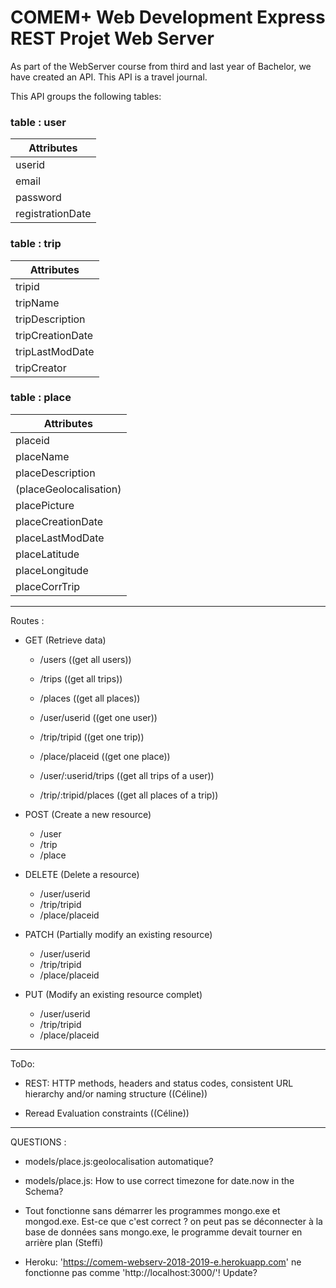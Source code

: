 # COMEM+ Web Development Express REST Projet Web Server

As part of the WebServer course from third and last year of Bachelor, we have created an API. This API is a travel journal.

This API groups the following tables:

### table : user

| Attributes            |
| -----------           |
| userid                |
| email                 |
| password              |
| registrationDate      |


### table : trip

| Attributes            |
| -----------           |
| tripid                |
| tripName              |
| tripDescription       |
| tripCreationDate      |
| tripLastModDate       |
| tripCreator           |


### table : place

| Attributes            |
| -----------           |
| placeid               |
| placeName             |
| placeDescription      |
| (placeGeolocalisation)|
| placePicture          |
| placeCreationDate     |
| placeLastModDate      |
| placeLatitude         |
| placeLongitude        |
| placeCorrTrip         |
    
    
-----------------------------------------------------------------

Routes :

- GET (Retrieve data)
    - /users ((get all users))
    - /trips ((get all trips))
    - /places ((get all places))
    
    - /user/userid ((get one user))
    - /trip/tripid ((get one trip))
    - /place/placeid ((get one place))
    
    - /user/:userid/trips ((get all trips of a user))
    - /trip/:tripid/places ((get all places of a trip))


- POST (Create a new resource)
    - /user
    - /trip
    - /place


- DELETE (Delete a resource)
    - /user/userid
    - /trip/tripid
    - /place/placeid
    

- PATCH (Partially modify an existing resource)
    - /user/userid
    - /trip/tripid
    - /place/placeid

    
- PUT (Modify an existing resource complet)
    - /user/userid
    - /trip/tripid
    - /place/placeid


-----------------------------------------------------------------

ToDo:

- REST: HTTP methods, headers and status codes, consistent URL hierarchy and/or naming structure ((Céline))

- Reread Evaluation constraints ((Céline))


-----------------------------------------------------------------

QUESTIONS :

- models/place.js:geolocalisation automatique?

- models/place.js: How to use correct timezone for date.now in the Schema?

- Tout fonctionne sans démarrer les programmes mongo.exe et mongod.exe. Est-ce que c'est correct ? on peut pas se déconnecter à la base de données sans mongo.exe, le programme devait tourner en arrière plan (Steffi)

- Heroku: 'https://comem-webserv-2018-2019-e.herokuapp.com' ne fonctionne pas comme 'http://localhost:3000/'! Update?